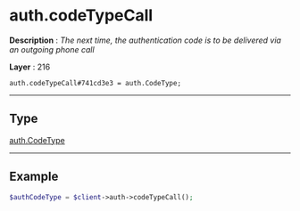 # auth.codeTypeCall

**Description** : *The next time, the authentication code is to be delivered via an outgoing phone call*

**Layer** : 216

```tl
auth.codeTypeCall#741cd3e3 = auth.CodeType;
```

---

## Type

[auth.CodeType](type/auth.CodeType)

---

## Example

```php
$authCodeType = $client->auth->codeTypeCall();
```